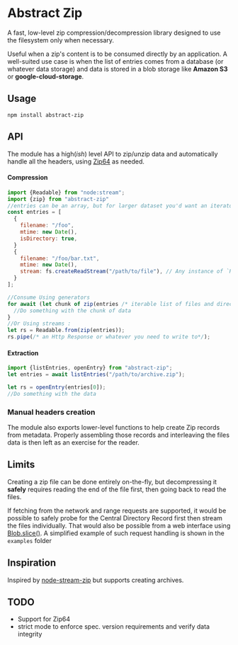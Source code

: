 # Abstract Zip

A fast, low-level zip compression/decompression library designed to use the filesystem only when necessary.

Useful when a zip's content is to be consumed directly by an application. A well-suited use case is when the list of entries comes from a database (or whatever data storage) and data is stored in a blob storage like  **Amazon S3** or  **google-cloud-storage**.


## Usage

```
npm install abstract-zip
```

## API

The module has a high(_ish_) level API to zip/unzip data and automatically handle all the headers, using [Zip64](https://en.wikipedia.org/wiki/ZIP_(file_format)#ZIP64) as needed.

#### Compression

```javascript
import {Readable} from "node:stream";
import {zip} from "abstract-zip"
//entries can be an array, but for larger dataset you'd want an iterator that might be generated as-you-go
const entries = [
  {
    filename: "/foo",
    mtime: new Date(),
    isDirectory: true,
  }
  {
    filename: "/foo/bar.txt",
    mtime: new Date(),
    stream: fs.createReadStream("/path/to/file"), // Any instance of `Readable` would do
  }
];

//Consume Using generators
for await (let chunk of zip(entries /* iterable list of files and directories*/)){
  //Do something with the chunk of data
}
//Or Using streams : 
let rs = Readable.from(zip(entries));
rs.pipe(/* an Http Response or whatever you need to write to*/);
```

#### Extraction

```javascript
import {listEntries, openEntry} from "abstract-zip";
let entries = await listEntries("/path/to/archive.zip");

let rs = openEntry(entries[0]);
//Do something with the data
```

### Manual headers creation

The module also exports lower-level functions to help create Zip records from metadata. Properly assembling those records and interleaving the files data is then left as an exercise for the reader.

## Limits

Creating a zip file can be done entirely on-the-fly, but decompressing it **safely** requires reading the end of the file first, then going back to read the files.

If fetching from the network and range requests are supported, it would be possible to safely probe for the Central Directory Record first then stream the files individually. That would also be possible from a web interface using [Blob.slice()](https://developer.mozilla.org/en-US/docs/Web/API/Blob/slice). A simplified example of such request handling is shown in the `examples` folder

## Inspiration

Inspired by [node-stream-zip](https://www.npmjs.com/package/node-stream-zip) but supports creating archives.


## TODO

 - Support for Zip64
 - strict mode to enforce spec. version requirements and verify data integrity